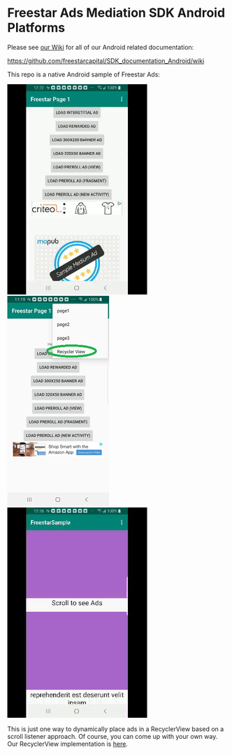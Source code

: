 # Freestar Ads Mediation SDK Android Platforms

Please see <a href="https://github.com/freestarcapital/SDK_documentation_Android/wiki">our Wiki</a> for all of our Android related documentation: 

https://github.com/freestarcapital/SDK_documentation_Android/wiki

This repo is a native Android sample of Freestar Ads:

<img src="images/fs_sample.gif"/>

<img src="images/fs_sample_static2.png"/>

<img src="images/fs_recyclerview.gif"/>

This is just one way to dynamically place ads in a RecyclerView based on a scroll listener approach.  Of course, you can come up with your own way.
Our RecyclerView implementation is <a href="https://github.com/freestarcapital/SDK_documentation_Android/tree/master/app/src/main/java/com/freestar/android/sample/recyclerview">here</a>.

